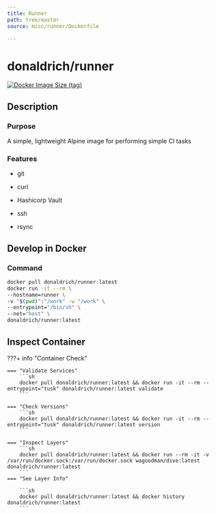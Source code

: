 ```yaml
---
title: Runner
path: tree/master
source: misc/runner/Dockerfile

---
```



# donaldrich/runner

[![Docker Image Size (tag)](https://img.shields.io/docker/image-size/donaldrich/runner/latest?color=blue&label=size&logo=docker&style=flat-square)](https://hub.docker.com/r/donaldrich/runner/latest)

## Description

### Purpose

A simple, lightweight Alpine image for performing simple CI tasks

### Features

- git

- curl

- Hashicorp Vault

- ssh

- rsync

## Develop in Docker

### Command

```sh
docker pull donaldrich/runner:latest
docker run -it --rm \
--hostname=runner \
-v "$(pwd)":"/work" -w "/work" \
--entrypoint="/bin/sh" \
--net="host" \
donaldrich/runner:latest
```

## Inspect Container

???+ info "Container Check"

    === "Validate Services"
        ```sh
        docker pull donaldrich/runner:latest && docker run -it --rm --entrypoint="tusk" donaldrich/runner:latest validate
        ```

    === "Check Versions"
        ```sh
        docker pull donaldrich/runner:latest && docker run -it --rm --entrypoint="tusk" donaldrich/runner:latest version
        ```

    === "Inspect Layers"
        ```sh
        docker pull donaldrich/runner:latest && docker run --rm -it -v /var/run/docker.sock:/var/run/docker.sock wagoodman/dive:latest donaldrich/runner:latest
        ```
    === "See Layer Info"

        ```sh
        docker pull donaldrich/runner:latest && docker history donaldrich/runner:latest
        ```
